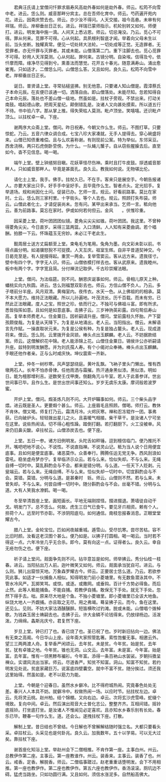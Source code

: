 <!-- { "loadSidebar": true } -->
　　君典汪氏请上堂僧问忏罪求眉寿风高劫外春如何是劫外春。师云。松筠不向雪中老。进云。恁么则。威音那畔分宾主。总在吾师化育中。师云。芍药遍开苑内花。进云。因斋庆赞去也。师云。亦少汝不得问。人天交接。祖今高悬。未审有何祥瑞。师云。岸柳垂丝日正长。进云。祥瑞已蒙师指示。机轮别转又如何。师便打。进云。明发海中施一滴。人间天上悉沾恩。师云。切忌淹没。乃云。觅心不可得。罪从何来。觅罪不可得。心从何起。具夙根利智底才闻。举着向父母未生以前。当头坐断。独耀真常。便见一切处转大法轮。一切处成等正觉。无造罪者。无受罪者。亦无忏罪与灭罪者。其或未能。山僧落第二门。重下注脚去也。觅心觅罪不可得。妙用人天浑莫测。心从何起。罪何来。古镜分明。自染埃。信得及兮。依忏摩而障。缘净尽见得到兮。熏善法而慧觉。花开五十春光。随意满寿山。涌出愈崔嵬。只如适才。二僧恁么问。山僧恁么答。又且如何。良久云。松筠不向雪中老。岸柳垂丝日正长。

　　诞日。普贤请上堂。寻常拈槌竖拂。别无他意。只要诸人知山僧是。霞漳蔡氏子本命元辰。在亥便已该通一切。洒落自由。即山僧落处。未能尽知。忽若知得自己本命元辰。落处也不差山僧一级地。然虽如是。拄杖子旁观。不禁出来。打动关南鼓。唱起德山歌。把周天星纪。颠倒错乱是。汝诸人又向甚处摸索。所以道五行不待。书中验八字。那从掌上推。得失荣枯人莫测。毗卢顶坐。笑嘻嘻。还识毗卢顶么。以拄杖卓一卓。下座。

　　谢两序大众斋上堂。僧问。昨日祝寿。今朝又作么生。师云。不图打草。只要惊蛇。乃云。五音六律众调合成。七宝八珍大家凑就。无手人提得去。穿心碗盛将来。山僧已知债重难偿。且与么欢喜称谢。有则现前公案。特为举似。东邻采豆。西舍浇秧。两只石虎倒卧茔傍。为什么。一队蝇儿蟹子。自从窃些腥臊去后。直至如今。杳不见信息。喝一喝。

　　端午上堂。壁上钟馗努目瞋。花妖草怪尽伤神。乘时且打牛皮鼓。拶透威音那畔人。只如威音那畔人。毕竟是甚面孔。良久云。教我如何说。无物堪比伦。

　　请化士上堂。我手。佛手。拄杖久已。不在手。客来只是展空手。今朝告报诸人。亦要大家出只手。好手手中呈好手。且毕竟作么生。智者点头。定光招手。复举道场。规和尚因化士问。促装已办。乞师一言。规云。好看前路事。莫比在家时。士云。恁么则三家村里。十字街头。等个人去也。规云。照顾打失布袋。师云。山僧此者化士。才请促装尚未。忽有问。某甲出来承当。乞师一言。秪向他云。善为前路事。莫忘在家时。伊或如何若何但云。金风　　。伏惟珍重。

　　因采菱上堂。荷叶团团团似镜。菱角尖尖尖如锥。荷叶团团。我这里。不曾种得菱角尖尖。今日直岁。采得三篮两篮。入口清鲜。人人知有采菱曲调。若个唱酬。拍膝一下云。怀珠蕴玉无穷妙。未必江干老此生。

　　觐周居士送方丈扁额至上堂。束龟毛为笔用。兔角为墨。向文彩未彰以前。书得点画分明。如渴骥怒猊不可捉摸。人天互庆。祖室生辉。自非平昔道契神交。今日曷克至是。有人提掇得起。重赏一两金。复举雪窦云。客从远方来。遗我径寸。壁中有四个字。字字无人识。师云。山僧依模打样去也。客从武原来。遗我睦州。板中有两个字。字字宽且简。分付禅流记取伊。千古珍崇耀法眼。

　　上堂。僧问。为法临筵。则不问。酬恩庆诞事如何。师云。骨相儿原天上种。蟠桃实向九秋圆。进云。恁么则福慧双彰去也。师云。方信山僧不负人。乃云。多子塔前分半座。风月双清。黄梅室内。夜传衣。水天一色。从上佛祖的的相承。莫不本大愿力。维持正法眼藏。所以儿孙遍地。叶茂流长。历千百载。而未有穷。已然此正法眼藏。度人之宝。照世之珍。依而行之。不独可与佛祖斗富。即有所求。悉皆指挥如意。且如何是如意底事。击拂子云。三岁神驹英彩露。四句鸳侣寿山高。复举本师费老人。住金粟日。因祈嗣请升座。僧问。堂前露柱久怀胎。产下婴孩颇俊哉。为复是从天降下。为复是从地涌出。老人云。当阳指出。僧云。未解语言先作赋。一操直取状元来。为复是公侯有种。为复是独占鳌头。老人云。现成道将来。僧云。恁么则。云里拨开金凤锁。棒头点出玉麒麟。老人云。不妨据款结案。师云。这僧解织花中锦。老人能添锦上花。山僧住金粟日。锡侯许公亦祈嗣请升座。兹特到明发酬愿。并为刘氏孺人寿。有个小偈对众奉祷。棒头点出玉麒麟。手眼还他作者亲。正与么时咸庆快。坤仪震索一齐新。

　　上堂。仲冬一树杪寒。风声瑟瑟绕庭。黄叶乱飘。飞衲子里头门懒出。惟有西墩两石人。长年不怕赤骨律。任他雨洒与霜摧。热汗通身黑似漆。黑似漆。明如日。能为檀那增利吉。逆数癸壬戊甲庚。倒翻角亢斗牛室。若人于此善参详。世出世间事已毕。且作么生。是世出世间事还知么。岁岁无虞乐太康。摩诃般若波罗蜜。

　　开炉上堂。僧问。煆圣炼凡则不问。大开炉鞴事如何。师云。三个柴头品字煨。进云既是圣人。更要煆个甚么。师云。上座眉毛且照顾。僧喝。师打云。教休不肯休。僧又喝。师复打乃云。霜清月冷。火烬灰寒。禅和忍冻辊作一团。事弗获。已向破炉头。轻轻拨出星儿之火。且喜暖气相接。柴干草干。是汝诸人宁可坐在这里。说些热闹话。切不得心粗性躁。踏倒打翻。若打翻厨下。火工没被单。风来仍旧鼻尖酸。卓拄杖云。山僧添炭去也。便下座。

　　上堂。五日一参。诸方旧例明发。头陀舌如秤锤。逗到檀信临门。便乃推托不开。嘴吧吧地不说心。不说性。不说直指禅。不说灵山记。秪为当人说个日用便宜底事。且如何是便宜底事。诸恶莫作。众善奉行。腾腾任运无党无争。西风刮浪如雷吼。稳坐虚舟梦亦宁。复举临济示众云。若与么来。恰似失却。不与么来。无绳自缚一切时中。莫乱斟酌会与不会。都来是错分明。与么道。一任天下人贬剥。元叟端云。若与么来。无绳自缚。不与么来。恰似失却一切时中。切宜斟酌会与不会。莫错。莫错。分明与么道。是甚秦时　轹。师云。山僧则不然。若与么来。未曾失却。不与么来。何尝自缚一切时中。随分斟酌会与不会。丝毫不错。分明与么道。大有人笑我水潦鹤。喝一喝。

　　冬至举清首座上堂。画短画长。平地无端刚捏怪。掇进掇退。萧墙徒自动干戈。明发门下。总不恁么。何故。虎生三日气已食牛。要见牙爪相资。赖有个人。担荷个人。远至时节亦彰。不涉阴阳底句。如何通信。南枝忽报春消息。正眼堂堂耀古今。

　　腊八上堂。金轮宝位。匹如闲夜越重城。遁雪山。受尽饥寒。尝尽苦枯。容不比旧时颜。汝看这老汉图个甚么。便乃如是。以拂子打圆相。喝一喝云。当时若不得这一点。六年冷坐几乎无合杀。即今。莫有向这一点。证得者么。良久云。幸自无疮勿伤之也。便下座。

　　祈子请上堂问。觌面争先则不问。拈华意旨是如何。师举拂云。秀分仙桂一枝春。进云。当阳拈出万人前。迦叶微笑又如何。师云。觌面承当犹自可。进云。与么则。狮儿出窟惊天地。万象森罗耀古今。师云。正要居士恁么道。乃云。若欲参究此事。如适才一伙捕鱼人相似。知得明发门前小菱塘里。有无数鱼潜泳其中。不管水冷风严。瓦掷笑骂。或惊。或逐。或撒网。或垂钩。百计千方势必得鱼。而后止然。此等人秪能捕鱼。不能自捕。若教伊自捕。敢保无下手处。就无下手处。忽然下得手去。咄。原来尽大地是个鱼。不独小菱塘里。即小菱塘里已全该大地鱼。纵饶大地人一齐觑捕。亦且取之无尽。用之弗竭。蓦呈拂子云。而今。鱼在这里。还见么。见则。不妨大家沽酒醺醺醉。短笛横吹过钓滩。脱或未能。山僧唱个拨棹歌。为钱森玉居士祷嗣去也。击拂子云。许大金鳞不论钱得来。仍放绿杨边。活泼泼。力绵绵。螽斯兆庆兮。君复然下座。

　　岁旦上堂。钟已打了也。香已烧了也。圣已祝了也。岁时新旧拈向一边。佛法有无束之高阁。今日华山上座。设年斋大家照管匙箸。索性饱餐无事。相邀云外。望三三两两渡人舟。复举香严闲颂云。去年贫。未是贫。今年贫。始是贫。去年贫。犹有卓锥之地。今年贫。锥也无洞。山文云。去年富。未是富。今年富。始是富。去年富。惟有一领黑黪布褊衫。今年富。添得一条百衲山水袈裟。岁朝抖擞呈禅众。实谓风流出当家。师云。尽道香严。知贫不知富。洞山。知富不知贫。若约明发见处说。贫底家藏巨万。说富底四壁囊空。就中不富不贫。随分挨过。须还我这里始得。然虽如是。老不以筋力为能。

　　上堂。今朝是个迎春日。虽然水乡僻冷。比不得府城热闹。究竟春色处处无差。春兴人人本具不妨。就僻冷中。权做热闹一场。以应时节。拈拄杖左边。卓云。先将灵云桃。赵州柏。结个锦棚。又向右边。卓云。次将玄沙虎雪峰。蛇缀个境致。复向中间。卓云。然后演出观音大士普化志公。整整齐齐。互相间错。摇铃底摇铃。打坐底打坐。是汝诸人不惟闻见必定喜欢。且亦知水乡春乐别有长处。春乐已毕。鞭春一句作么生。道。还会么。遂拽拄杖下座。打散。

　　解制上堂。昔日结也不曾结。今日解也不曾解解结随时强立名。大都只要看头采。卓拄杖云。头采见也是何卦兆。良久云。加我数年。五十以学易。可以无大过矣。靠拄杖下座。

　　谢首座化知浴上堂。举赵州会下二僧相推。不肯作第一座。主事白州。州云。总教伊作第二座。主事云。第一座教谁作。州云。装香来。主事云。装香了也。州云。戒香。定香。解脱香。师云。二僧临事蹉过。赵老重重话堕明发。会下不用相推。第一座也教伊作。第二座也教伊作。第五六座也教伊作。香汤滚滚。厕坑边不碍。猛虎当路坐。只如功圆行满。又且如何。须信水涨泥多。自然船高佛大。

